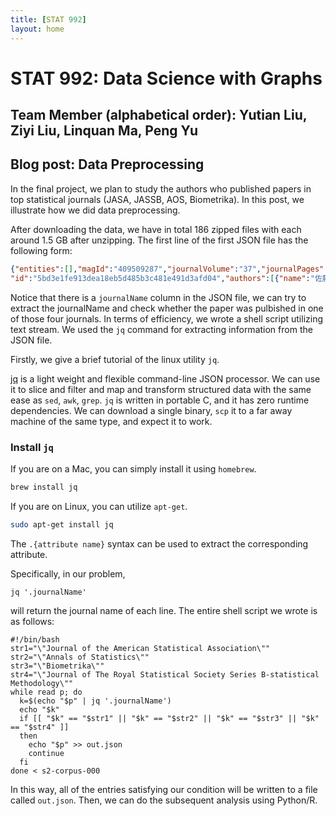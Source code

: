 ```yaml
---
title: [STAT 992]
layout: home
---
```


# STAT 992: Data Science with Graphs

## Team Member (alphabetical order): Yutian Liu, Ziyi Liu, Linquan Ma, Peng Yu 

## Blog post: Data Preprocessing
In the final project, we plan to study the authors who published papers in top statistical journals (JASA, JASSB, AOS, Biometrika). In this post, we illustrate how we did data preprocessing.

After downloading the data, we have in total 186 zipped files with each around 1.5 GB after unzipping. The first line of the first JSON file has the following form:

```JSON
{"entities":[],"magId":"409509287","journalVolume":"37","journalPages":"141-145","pmid":"","fieldsOfStudy":["Environmental Science"],"year":1993,"outCitations":[],"s2Url":"https://semanticscholar.org/paper/5bd3e1fe913dea18eb5d485b3c481e491d3afd04","s2PdfUrl":"",
"id":"5bd3e1fe913dea18eb5d485b3c481e491d3afd04","authors":[{"name":"佐藤 正仁","ids":["87354532"]},{"name":"大野 芳和","ids":["108325260"]}],"journalName":"","paperAbstract":"","inCitations":[],"pdfUrls":[],"title":"熱帯地域における農業振興と環境保全 Ｉｖ．農業生産性向上と環境保全 熱帯畑作と環境保全","doi":"","sources":[],"doiUrl":"","venue":""}

```
Notice that there is a `journalName` column in the JSON file, we can try to extract the journalName and check whether the paper was pulbished in one of those four journals. In terms of efficiency, we wrote a shell script utilizing text stream. We used the `jq` command for extracting information from the JSON file.

Firstly, we give a brief tutorial of the linux utility `jq`.

[jq](https://stedolan.github.io/jq/) is a light weight and flexible command-line JSON processor. We can use it to slice and filter and map and transform structured data with the same ease as `sed`, `awk`, `grep`. `jq` is written in portable C, and it has zero runtime dependencies. We can download a single binary, `scp` it to a far away machine of the same type, and expect it to work.

### Install `jq`
If you are on a Mac, you can simply install it using `homebrew`. 
```sh
brew install jq
```
If you are on Linux, you can utilize `apt-get`.
```sh
sudo apt-get install jq
```
The `.{attribute name}` syntax can be used to extract the corresponding attribute.

Specifically, in our problem,
```shell
jq '.journalName'
```
will return the journal name of each line. The entire shell script we wrote is as follows:

```shell
#!/bin/bash
str1="\"Journal of the American Statistical Association\""
str2="\"Annals of Statistics\""
str3="\"Biometrika\""
str4="\"Journal of The Royal Statistical Society Series B-statistical Methodology\""
while read p; do
  k=$(echo "$p" | jq '.journalName')
  echo "$k"
  if [[ "$k" == "$str1" || "$k" == "$str2" || "$k" == "$str3" || "$k" == "$str4" ]]
  then
    echo "$p" >> out.json
    continue
  fi
done < s2-corpus-000 

```
In this way, all of the entries satisfying our condition will be written to a file called `out.json`. Then, we can do the subsequent analysis using Python/R.





